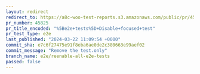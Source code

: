 ```yaml
---
layout: redirect
redirect_to: https://a8c-woo-test-reports.s3.amazonaws.com/public/pr/45825/e2e/index.html
pr_number: 45825
pr_title_encoded: "%5Be2e+tests%5D+Disable+focused+test"
pr_test_type: e2e
last_published: "2024-03-22 11:09:54 +0000"
commit_sha: e7c6f27475e91f8eba6ae0de2c380663e99aef02
commit_message: "Remove the test.only"
branch_name: e2e/reenable-all-e2e-tests
passed: false
---
```

